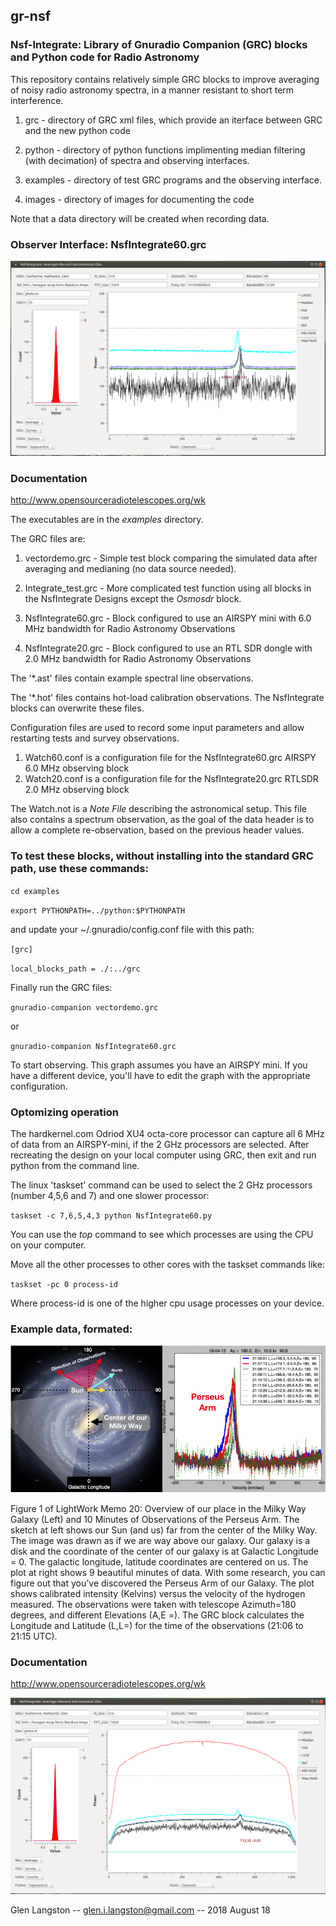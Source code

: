## gr-nsf
### Nsf-Integrate: Library of Gnuradio Companion (GRC) blocks and Python code for Radio Astronomy

This repository contains relatively simple GRC blocks to improve averaging of
noisy radio astronomy spectra, in a manner resistant to short term interference.

1. grc - directory of GRC xml files, which provide an iterface between GRC and the new python code

1. python - directory of python functions implimenting median filtering (with decimation) of spectra and observing interfaces.

1. examples - directory of test GRC programs and the observing interface.

1. images - directory of images for documenting the code

Note that a data directory will be created when recording data.

### Observer Interface: NsfIntegrate60.grc

![Observer Interface](/images/NsfIntegrate.png)

### Documentation

http://www.opensourceradiotelescopes.org/wk

The executables are in the _examples_ directory.

The GRC files are:

1. vectordemo.grc - Simple test block comparing the simulated data after averaging and medianing (no data source needed).

1. Integrate_test.grc - More complicated test function using all blocks in the NsfIntegrate Designs except
the *Osmosdr* block.

1. NsfIntegrate60.grc - Block configured to use an AIRSPY mini with 6.0 MHz bandwidth for Radio Astronomy Observations

1. NsfIntegrate20.grc - Block configured to use an RTL SDR dongle with 2.0 MHz bandwidth for Radio Astronomy Observations

The '*.ast' files contain example spectral line observations. 

The '*.hot' files contains hot-load calibration observations.  The NsfIntegrate blocks can overwrite these files.

Configuration files are used to record some input parameters and allow restarting tests and survey observations.

1.  Watch60.conf is a configuration file for the NsfIntegrate60.grc AIRSPY 6.0 MHz observing block
2.  Watch20.conf is a configuration file for the NsfIntegrate20.grc RTLSDR 2.0 MHz observing block

The Watch.not is a *Note File* describing the astronomical setup.  This file also contains a spectrum observation,
as the goal of the data header is to allow a complete re-observation, based on the previous header values.

### To test these blocks, without installing into the standard GRC path, use these commands:

`cd examples`

`export PYTHONPATH=../python:$PYTHONPATH`

and update your ~/.gnuradio/config.conf file with this path:

`[grc]`

`local_blocks_path = ./:../grc`

Finally run the GRC files:

`gnuradio-companion vectordemo.grc`

or 

`gnuradio-companion NsfIntegrate60.grc`

To start observing.  This graph assumes you have an AIRSPY mini.  If you have a different device, you'll have
to edit the graph with the appropriate configuration.

### Optomizing operation

The hardkernel.com Odriod XU4 octa-core processor can capture all 6 MHz of data from an AIRSPY-mini, if the 2 GHz processors are selected.  After recreating the design on your local computer using GRC, then exit and run python from the command line.

The linux 'taskset' command can be used to select the 2 GHz processors (number 4,5,6 and 7) and one slower processor:

`taskset -c 7,6,5,4,3 python NsfIntegrate60.py`

You can use the _top_ command to see which processes are using the CPU on your computer.

Move all the other processes to other cores with the taskset commands like:

`taskset -pc 0 process-id`

Where process-id is one of the higher cpu usage processes on your device.

### Example data, formated:

![Example Data Shown after an Observation](images/LightWork20Figure1.png)

Figure 1 of LightWork Memo 20: Overview of our place in the Milky Way Galaxy (Left) and 10 Minutes of Observations of the Perseus Arm. The sketch at left shows our Sun (and us) far from the center of the Milky Way. The image was drawn as if we are way above our galaxy. Our galaxy is a disk and the coordinate of the center of our galaxy is at Galactic Longitude = 0. The galactic longitude, latitude coordinates are centered on us. The plot at right shows 9 beautiful minutes of data. With some research, you can figure out that you’ve discovered the Perseus Arm of our Galaxy. The plot shows calibrated intensity (Kelvins) versus the velocity of the hydrogen measured. The observations were taken with telescope Azimuth=180 degrees, and different Elevations (A,E =). The GRC block calculates the Longitude and Latitude (L,L=) for the time of the observations (21:06 to 21:15 UTC).
 
### Documentation

http://www.opensourceradiotelescopes.org/wk

![Observer Interface Raw Signals](/images/NsfIntegrateRaw.png)

Glen Langston -- glen.i.langston@gmail.com -- 2018 August 18
